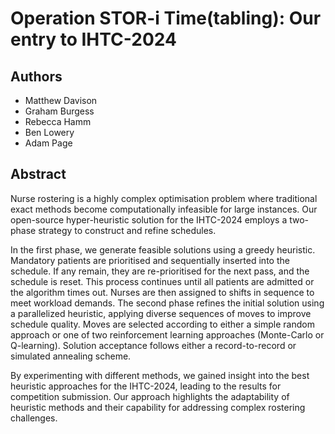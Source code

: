 # Operation STOR-i Time(tabling): Our entry to IHTC-2024

## Authors
- Matthew Davison
- Graham Burgess
- Rebecca Hamm
- Ben Lowery
- Adam Page

## Abstract
Nurse rostering is a highly complex optimisation problem where traditional exact methods become computationally infeasible for large instances. Our open-source hyper-heuristic solution for the IHTC-2024 employs a two-phase strategy to construct and refine schedules.

In the first phase, we generate feasible solutions using a greedy heuristic. Mandatory patients are prioritised and sequentially inserted into the schedule. If any remain, they are re-prioritised for the next pass, and the schedule is reset. This process continues until all patients are admitted or the algorithm times out. Nurses are then assigned to shifts in sequence to meet workload demands. The second phase refines the initial solution using a parallelized heuristic, applying diverse sequences of moves to improve schedule quality. Moves are selected according to either a simple random approach or one of two reinforcement learning approaches (Monte-Carlo or Q-learning). Solution acceptance follows either a record-to-record or simulated annealing scheme.

By experimenting with different methods, we gained insight into the best heuristic approaches for the IHTC-2024, leading to the results for competition submission. Our approach highlights the adaptability of heuristic methods and their capability for addressing complex rostering challenges.
